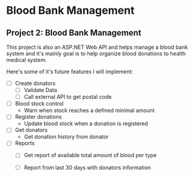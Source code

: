 # Blood Bank Management

## Project 2: Blood Bank Management

This project is also an ASP.NET Web API and helps manage a blood bank system and it's mainly goal is to help organize blood donations to health medical system.

Here's some of it's future features I will implement:

* [ ] Create donators
    * [ ] Validate Data
    * [ ] Call external API to get postal code
* [ ] Blood stock control
    * Warn when stock reaches a defined minimal amount
* [ ] Register donations
    * Update blood stock when a donation is registered
* [ ] Get donators
    * Get donation history from donator
* [ ] Reports
    * [ ] Get report of available total amount of blood per type
    * [ ] Report from last 30 days with donators information

